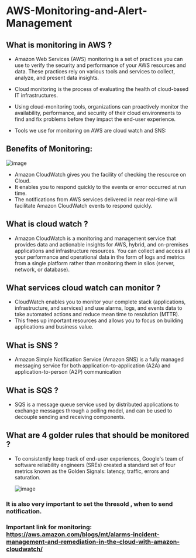 # AWS-Monitoring-and-Alert-Management


## What is monitoring in AWS ?
- Amazon Web Services (AWS) monitoring is a set of practices you can use to verify the security and performance of your AWS resources and data.
  These practices rely on various tools and services to collect, analyze, and present data insights.
  
- Cloud monitoring is the process of evaluating the health of cloud-based IT infrastructures.
- Using cloud-monitoring tools, organizations can proactively monitor the availability, performance, and security of their cloud environments to find and fix problems  before they impact the end-user experience.

- Tools we use for monitoring on AWS are cloud watch and SNS:

## Benefits of Monitoring:

![image](https://user-images.githubusercontent.com/110182832/186391766-5e20bc09-7b55-46ef-9b24-290b58c41364.png)



- Amazon CloudWatch gives you the facility of checking the resource on Cloud.
- It enables you to respond quickly to the events or error occurred at run time.
- The notifications from AWS services delivered in near real-time will facilitate Amazon CloudWatch events to respond quickly.


## What is cloud watch ?
- Amazon CloudWatch is a monitoring and management service that provides data and actionable insights for AWS, hybrid, and on-premises applications and infrastructure resources. You can collect and access all your performance and operational data in the form of logs and metrics from a single platform rather than monitoring them in silos (server, network, or database).


## What services cloud watch can monitor ?
- CloudWatch enables you to monitor your complete stack (applications, infrastructure, and services) and use alarms, logs, and events data to take automated actions and reduce mean time to resolution (MTTR).
- This frees up important resources and allows you to focus on building applications and business value.


## What is SNS ?
- Amazon Simple Notification Service (Amazon SNS) is a fully managed messaging service for
   both application-to-application (A2A) and application-to-person (A2P) communication

## What is SQS ?
- SQS is a message queue service used by distributed applications to exchange messages through a polling model, 
  and can be used to decouple sending and receiving components.



## What are 4 golder rules that should be monitored ?
- To consistently keep track of end-user experiences, Google's team of software reliability engineers (SREs) created
   a standard set of four metrics known as the Golden Signals: latency, traffic, errors and saturation.
   
   
   
   ![image](https://user-images.githubusercontent.com/110182832/186391997-033f24a4-6792-425b-aa55-bd0d4e81c630.png)
   
   



### It is also very important to set the thresold , when to send notification.

### Important link for monitoring: https://aws.amazon.com/blogs/mt/alarms-incident-management-and-remediation-in-the-cloud-with-amazon-cloudwatch/
   
